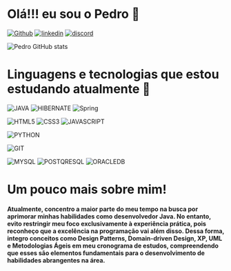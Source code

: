 # Olá!!! eu sou o Pedro 👋 

[![Github](https://img.shields.io/badge/GitHub-100000?style=for-the-badge&logo=github&logoColor=white)](https://github.com/Pedro-Henrique-Santana-Xavier)
[![linkedin](https://img.shields.io/badge/LinkedIn-0077B5?style=for-the-badge&logo=linkedin&logoColor=white)](https://www.linkedin.com/in/pedro-henrique-santana-xavier-3360a7208/)
[![discord](https://img.shields.io/badge/Discord-7289DA?style=for-the-badge&logo=discord&logoColor=white)](https://www.linkedin.com/in/pedro-henrique-santana-xavier-3360a7208/)

![Pedro GitHub stats](https://github-readme-stats.vercel.app/api?username=Pedro-Henrique-Santana-Xavier&theme=midnight-purple)

# Linguagens e tecnologias que estou estudando atualmente 🚀

![JAVA](https://img.shields.io/badge/Java-ED8B00?style=for-the-badge&logo=openjdk&logoColor=white)
![HIBERNATE](https://img.shields.io/badge/Hibernate-59666C?style=for-the-badge&logo=Hibernate&logoColor=white)
![Spring](https://img.shields.io/badge/Spring-6DB33F?style=for-the-badge&logo=spring&logoColor=white)

![HTML5](https://img.shields.io/badge/HTML5-E34F26?style=for-the-badge&logo=html5&logoColor=white)
![CSS3](https://img.shields.io/badge/CSS3-1572B6?style=for-the-badge&logo=css3&logoColor=white)
![JAVASCRIPT](https://img.shields.io/badge/JavaScript-323330?style=for-the-badge&logo=javascript&logoColor=F7DF1E)

![PYTHON](https://img.shields.io/badge/Python-14354C?style=for-the-badge&logo=python&logoColor=white)

![GIT](https://img.shields.io/badge/GIT-E44C30?style=for-the-badge&logo=git&logoColor=white)

![MYSQL](https://img.shields.io/badge/MySQL-005C84?style=for-the-badge&logo=mysql&logoColor=white)
![POSTQRESQL](https://img.shields.io/badge/PostgreSQL-316192?style=for-the-badge&logo=postgresql&logoColor=white)
![ORACLEDB](https://img.shields.io/badge/Oracle-F80000?style=for-the-badge&logo=Oracle&logoColor=white)

# Um pouco mais sobre mim! 
#### Atualmente, concentro a maior parte do meu tempo na busca por aprimorar minhas habilidades como desenvolvedor Java. No entanto, evito restringir meu foco exclusivamente à experiência prática, pois reconheço que a excelência na programação vai além disso. Dessa forma, integro conceitos como Design Patterns, Domain-driven Design, XP, UML e Metodologias Ágeis em meu cronograma de estudos, compreendendo que esses são elementos fundamentais para o desenvolvimento de habilidades abrangentes na área.

